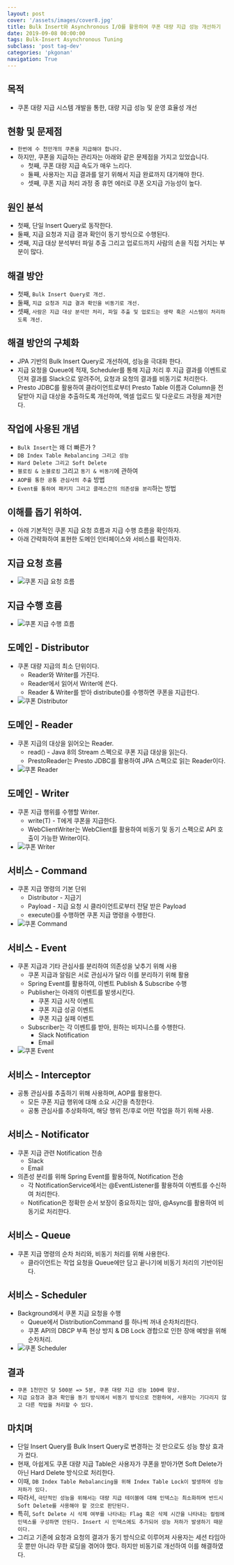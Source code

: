 ```yaml
---
layout: post
cover: '/assets/images/cover8.jpg'
title: Bulk Insert와 Asynchronous I/O를 활용하여 쿠폰 대량 지급 성능 개선하기
date: 2019-09-08 00:00:00
tags: Bulk-Insert Asynchronous Tuning
subclass: 'post tag-dev'
categories: 'pkgonan' 
navigation: True
---
```


## 목적
* 쿠폰 대량 지급 시스템 개발을 통한, 대량 지급 성능 및 운영 효율성 개선


## 현황 및 문제점
* `한번에 수 천만개의 쿠폰을 지급해야 합니다.` 
* 하지만, 쿠폰을 지급하는 관리자는 아래와 같은 문제점을 가지고 있었습니다.
    * 첫째, 쿠폰 대량 지급 속도가 매우 느리다.
    * 둘째, 사용자는 지급 결과를 알기 위해서 지급 완료까지 대기해야 한다.
    * 셋째, 쿠폰 지급 처리 과정 중 휴먼 에러로 쿠폰 오지급 가능성이 높다.


## 원인 분석
* 첫째, 단일 Insert Query로 동작한다.
* 둘째, 지급 요청과 지급 결과 확인이 동기 방식으로 수행된다.
* 셋째, 지급 대상 분석부터 파일 추출 그리고 업로드까지 사람의 손을 직접 거치는 부분이 많다.


## 해결 방안
* 첫째, `Bulk Insert Query로 개선.`
* 둘째, `지급 요청과 지급 결과 확인을 비동기로 개선.`
* 셋째, `사람은 지급 대상 분석만 처리, 파일 추출 및 업로드는 생략 혹은 시스템이 처리하도록 개선.`


## 해결 방안의 구체화
* JPA 기반의 Bulk Insert Query로 개선하여, 성능을 극대화 한다.
* 지급 요청을 Queue에 적재, Scheduler를 통해 지급 처리 후 지급 결과를 이벤트로 던져 결과를 Slack으로 알려주어, 요청과 요청의 결과를 비동기로 처리한다.
* Presto JDBC를 활용하여 클라이언트로부터 Presto Table 이름과 Column을 전달받아 지급 대상을 추출하도록 개선하여, 엑셀 업로드 및 다운로드 과정을 제거한다.


## 작업에 사용된 개념
* `Bulk Insert`는 왜 더 빠른가 ?
* `DB Index Table Rebalancing 그리고 성능`
* `Hard Delete 그리고 Soft Delete`
* `블로킹 & 논블로킹` 그리고 `동기 & 비동기`에 관하여
* `AOP를 통한 공통 관심사의 추출` 방법
* `Event를 통하여 패키지 그리고 클래스간의 의존성을 분리`하는 방법


## 이해를 돕기 위하여.
* 아래 기본적인 쿠폰 지급 요청 흐름과 지급 수행 흐름을 확인하자.
* 아래 간략화하여 표현한 도메인 인터페이스와 서비스를 확인하자.


## 지급 요청 흐름
* ![쿠폰 지급 요청 흐름](/assets/images/post/Distribution_Command_Sequence_Diagram.png)


## 지급 수행 흐름
* ![쿠폰 지급 수행 흐름](/assets/images/post/Distribution_Process_Sequence_Diagram.png)


## 도메인 - Distributor
* 쿠폰 대량 지급의 최소 단위이다. 
    * Reader와 Writer를 가진다. 
    * Reader에서 읽어서 Writer에 쓴다.
    * Reader & Writer를 받아 distribute()를 수행하면 쿠폰을 지급한다.
* ![쿠폰 Distributor](/assets/images/post/Domain-Distributor.png)


## 도메인 - Reader
* 쿠폰 지급의 대상을 읽어오는 Reader.
    * read() - Java 8의 Stream<T> 스펙으로 쿠폰 지급 대상을 읽는다.
    * PrestoReader는 Presto JDBC를 활용하여 JPA 스펙으로 읽는 Reader이다.
* ![쿠폰 Reader](/assets/images/post/Domain-Reader.png)


## 도메인 - Writer
* 쿠폰 지급 행위를 수행할 Writer.
    * write(T) - T에게 쿠폰을 지급한다.
    * WebClientWriter는 WebClient를 활용하여 비동기 및 동기 스펙으로 API 호출이 가능한 Writer이다.
* ![쿠폰 Writer](/assets/images/post/Domain-Writer.png)


## 서비스 - Command
* 쿠폰 지급 명령의 기본 단위
    * Distributor - 지급기
    * Payload - 지급 요청 시 클라이언트로부터 전달 받은 Payload
    * execute()를 수행하면 쿠폰 지급 명령을 수행한다.
* ![쿠폰 Command](/assets/images/post/Service-Command.png)


## 서비스 - Event
* 쿠폰 지급과 기타 관심사를 분리하여 의존성을 낮추기 위해 사용
    * 쿠폰 지급과 알림은 서로 관심사가 달라 이를 분리하기 위해 활용
    * Spring Event를 활용하여, 이벤트 Publish & Subscribe 수행
    * Publisher는 아래의 이벤트를 발생시킨다. 
        * 쿠폰 지급 시작 이벤트
        * 쿠폰 지급 성공 이벤트
        * 쿠폰 지급 실패 이벤트
    * Subscriber는 각 이벤트를 받아, 원하는 비지니스를 수행한다.
        * Slack Notification
        * Email
* ![쿠폰 Event](/assets/images/post/Service-Event.png)


## 서비스 - Interceptor
* 공통 관심사를 추출하기 위해 사용하며, AOP를 활용한다.
    * 모든 쿠폰 지급 행위에 대해 소요 시간을 측정한다.
    * 공통 관심사를 추상화하여, 해당 행위 전/후로 어떤 작업을 하기 위해 사용.


## 서비스 - Notificator
* 쿠폰 지급 관련 Notification 전송
    * Slack
    * Email
* 의존성 분리를 위해 Spring Event를 활용하여, Notification 전송
    * 각 NotificationService에서는 @EventListener를 활용하여 이벤트를 수신하여 처리한다.
    * Notification은 정확한 순서 보장이 중요하지는 않아, @Async를 활용하여 비동기로 처리한다.
    

## 서비스 - Queue
* 쿠폰 지급 명령의 순차 처리와, 비동기 처리를 위해 사용한다.
    * 클라이언트는 작업 요청을 Queue에만 담고 끝나기에 비동기 처리의 기반이된다.


## 서비스 - Scheduler
* Background에서 쿠폰 지급 요청을 수행
    * Queue에서 DistributionCommand 를 하나씩 꺼내 순차처리한다.
    * 쿠폰 API의 DBCP 부족 현상 방지 & DB Lock 경합으로 인한 장애 예방을 위해 순차처리.
* ![쿠폰 Scheduler](/assets/images/post/Service-Scheduler.png)


## 결과
* `쿠폰 1천만건 당 500분 => 5분, 쿠폰 대량 지급 성능 100배 향상.`
* `지급 요청과 결과 확인을 동기 방식에서 비동기 방식으로 전환하여, 사용자는 기다리지 않고 다른 작업을 처리할 수 있다.`


## 마치며
* 단일 Insert Query를 Bulk Insert Query로 변경하는 것 만으로도 성능 향상 효과가 컸다.
* 현재, 아쉽게도 쿠폰 대량 지급 Table은 사용자가 쿠폰을 받아가면 Soft Delete가 아닌 Hard Delete 방식으로 처리한다.
* 이때, `DB Index Table Rebalancing을 위해 Index Table Lock이 발생하여 성능 저하가 있다.`
* 따라서, `극단적인 성능을 위해서는 대량 지급 테이블에 대해 인덱스는 최소화하며 반드시 Soft Delete를 사용해야 할 것으로 판단된다.`
* 특히, `Soft Delete 시 삭제 여부를 나타내는 Flag 혹은 삭제 시간을 나타내는 컬럼에 인덱스를 구성하면 안된다. Insert 시 인덱스에도 추가되어 성능 저하가 발생하기 때문이다.`
* 그리고 기존에 요청과 요청의 결과가 동기 방식으로 이루어져 사용자는 세션 타임아웃 뿐만 아니라 무한 로딩을 겪어야 했다. 하지만 비동기로 개선하여 이를 해결하였다.